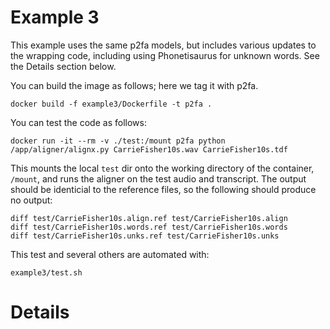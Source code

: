 # Example 3

This example uses the same p2fa models, but includes various updates to the wrapping code, including using Phonetisaurus for unknown words.  See the Details section below.

You can build the image as follows; here we tag it with p2fa.

    docker build -f example3/Dockerfile -t p2fa .

You can test the code as follows:

    docker run -it --rm -v ./test:/mount p2fa python /app/aligner/alignx.py CarrieFisher10s.wav CarrieFisher10s.tdf

This mounts the local `test` dir onto the working directory of the container, `/mount`, and runs the aligner on the test audio and transcript.  The output should be identicial to the reference files, so the following should produce no output:

    diff test/CarrieFisher10s.align.ref test/CarrieFisher10s.align
    diff test/CarrieFisher10s.words.ref test/CarrieFisher10s.words
    diff test/CarrieFisher10s.unks.ref test/CarrieFisher10s.unks

This test and several others are automated with:

    example3/test.sh

# Details



